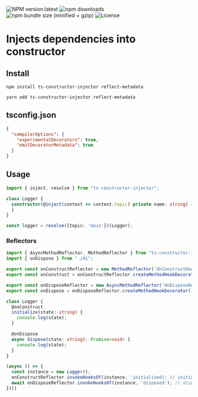 ![NPM version:latest](https://img.shields.io/npm/v/ts-constructor-injector/latest.svg?style=flat-square)
![npm downloads](https://img.shields.io/npm/dt/ts-constructor-injector.svg?style=flat-square)
![npm bundle size (minified + gzip)](https://img.shields.io/bundlephobia/minzip/ts-constructor-injector)
![License](https://img.shields.io/npm/l/ts-constructor-injector)

# Injects dependencies into constructor

## Install
```shell script
npm install ts-constructor-injector reflect-metadata
```
```shell script
yarn add ts-constructor-injector reflect-metadata
```

## tsconfig.json
```json
{
  "compilerOptions": {
    "experimentalDecorators": true,
    "emitDecoratorMetadata": true
  }
}
```

## Usage
```typescript
import { inject, resolve } from "ts-constructor-injector";

class Logger {
  constructor(@inject(context => context.topic) private name: string) {
  }
}

const logger = resolve({topic: 'main'})(Logger);
```

### Reflectors

```typescript
import { AsyncMethodReflector, MethodReflector } from "ts-constructor-injector";
import { onDispose } from "./di";

export const onConstructReflector = new MethodReflector('OnConstructHook');
export const onConstruct = onConstructReflector.createMethodHookDecorator();

export const onDisposeReflector = new AsyncMethodReflector('OnDisposeHook');
export const onDispose = onDisposeReflector.createMethodHookDecorator();

class Logger {
  @onConstruct
  initialize(state: string) {
    console.log(state);
  }

  @onDispose
  async dispose(state: string): Promise<void> {
    console.log(state);
  }
}

(async () => {
  const instance = new Logger();
  onConstructReflector.invokeHooksOf(instance, 'initialized); // initialized
  await onDisposeReflector.invokeHooksOf(instance, 'disposed'); // disposed  
})()
```
